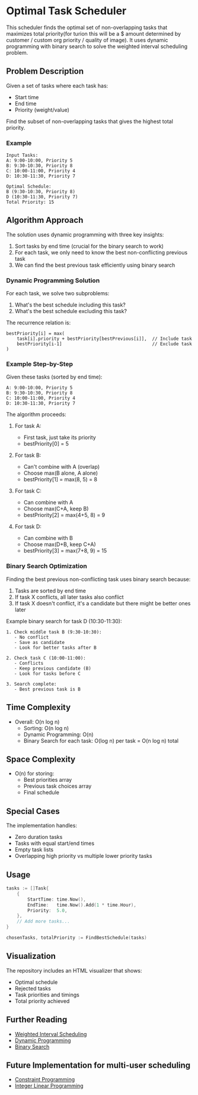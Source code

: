 # Optimal Task Scheduler

This scheduler finds the optimal set of non-overlapping tasks that maximizes
total priority(for turion this will be a $ amount determined by customer /
custom org priority / quality of image). It uses dynamic programming with binary
search to solve the weighted interval scheduling problem.

## Problem Description

Given a set of tasks where each task has:

- Start time
- End time
- Priority (weight/value)

Find the subset of non-overlapping tasks that gives the highest total priority.

### Example

```
Input Tasks:
A: 9:00-10:00, Priority 5
B: 9:30-10:30, Priority 8
C: 10:00-11:00, Priority 4
D: 10:30-11:30, Priority 7

Optimal Schedule:
B (9:30-10:30, Priority 8)
D (10:30-11:30, Priority 7)
Total Priority: 15
```

## Algorithm Approach

The solution uses dynamic programming with three key insights:

1. Sort tasks by end time (crucial for the binary search to work)
2. For each task, we only need to know the best non-conflicting previous task
3. We can find the best previous task efficiently using binary search

### Dynamic Programming Solution

For each task, we solve two subproblems:

1. What's the best schedule including this task?
2. What's the best schedule excluding this task?

The recurrence relation is:

```
bestPriority[i] = max(
    task[i].priority + bestPriority[bestPrevious[i]],  // Include task
    bestPriority[i-1]                                  // Exclude task
)
```

### Example Step-by-Step

Given these tasks (sorted by end time):

```
A: 9:00-10:00, Priority 5
B: 9:30-10:30, Priority 8
C: 10:00-11:00, Priority 4
D: 10:30-11:30, Priority 7
```

The algorithm proceeds:

1. For task A:
   - First task, just take its priority
   - bestPriority[0] = 5

2. For task B:
   - Can't combine with A (overlap)
   - Choose max(B alone, A alone)
   - bestPriority[1] = max(8, 5) = 8

3. For task C:
   - Can combine with A
   - Choose max(C+A, keep B)
   - bestPriority[2] = max(4+5, 8) = 9

4. For task D:
   - Can combine with B
   - Choose max(D+B, keep C+A)
   - bestPriority[3] = max(7+8, 9) = 15

### Binary Search Optimization

Finding the best previous non-conflicting task uses binary search because:

1. Tasks are sorted by end time
2. If task X conflicts, all later tasks also conflict
3. If task X doesn't conflict, it's a candidate but there might be better ones
   later

Example binary search for task D (10:30-11:30):

```
1. Check middle task B (9:30-10:30):
   - No conflict
   - Save as candidate
   - Look for better tasks after B

2. Check task C (10:00-11:00):
   - Conflicts
   - Keep previous candidate (B)
   - Look for tasks before C

3. Search complete:
   - Best previous task is B
```

## Time Complexity

- Overall: O(n log n)
  - Sorting: O(n log n)
  - Dynamic Programming: O(n)
  - Binary Search for each task: O(log n) per task = O(n log n) total

## Space Complexity

- O(n) for storing:
  - Best priorities array
  - Previous task choices array
  - Final schedule

## Special Cases

The implementation handles:

- Zero duration tasks
- Tasks with equal start/end times
- Empty task lists
- Overlapping high priority vs multiple lower priority tasks

## Usage

```go
tasks := []Task{
    {
        StartTime: time.Now(),
        EndTime:   time.Now().Add(1 * time.Hour),
        Priority:  5.0,
    },
    // Add more tasks...
}

chosenTasks, totalPriority := FindBestSchedule(tasks)
```

## Visualization

The repository includes an HTML visualizer that shows:

- Optimal schedule
- Rejected tasks
- Task priorities and timings
- Total priority achieved

## Further Reading

- [Weighted Interval Scheduling](https://en.wikipedia.org/wiki/Interval_scheduling#Weighted)
- [Dynamic Programming](https://en.wikipedia.org/wiki/Dynamic_programming)
- [Binary Search](https://en.wikipedia.org/wiki/Binary_search_algorithm)

## Future Implementation for multi-user scheduling

- [Constraint Programming](https://arxiv.org/html/2412.10272v1)
- [Integer Linear Programming](https://apmonitor.com/wiki/index.php/Main/IntegerProgramming#:~:text=Integer%20Linear%20Programming%20(ILP)%20is,function%20and%20equations%20are%20linear.&text=A%20Mixed%2DInteger%20Linear%20Programming,has%20continuous%20and%20integer%20variables.)
